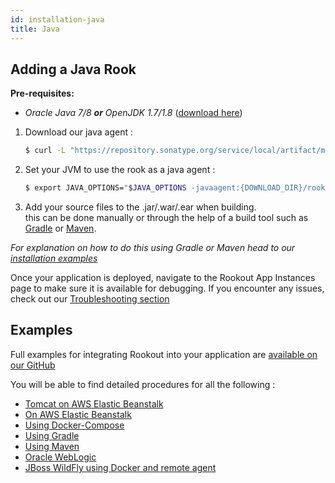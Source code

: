 ```yaml
---
id: installation-java
title: Java
---
```


## Adding a Java Rook

__Pre-requisites:__  
- *Oracle Java 7/8 __or__ OpenJDK 1.7/1.8* ([download here](http://www.oracle.com/technetwork/java/javase/downloads/jdk8-downloads-2133151.html))

1. Download our java agent :  
    ```bash
    $ curl -L "https://repository.sonatype.org/service/local/artifact/maven/redirect?r=central-proxy&g=com.rookout&a=rook&v=LATEST" -o rook.jar
    ```

2. Set your JVM to use the rook as a java agent :  
    ```bash
    $ export JAVA_OPTIONS="$JAVA_OPTIONS -javaagent:{DOWNLOAD_DIR}/rook.jar"
    ```
    
3. Add your source files to the .jar/.war/.ear when building.  
this can be done manually or through the help of a build tool such as [Gradle](https://gradle.org/) or [Maven](https://maven.apache.org/).
    
*For explanation on how to do this using Gradle or Maven head to our [installation examples](installation-java.md)*

Once your application is deployed, navigate to the Rookout App Instances page to make sure it is available for debugging.
If you encounter any issues, check out our [Troubleshooting section](troubleshooting-rooks.md)

## Examples

Full examples for integrating Rookout into your application are [available on our GitHub](https://github.com/Rookout/deployment-examples)

You will be able to find detailed procedures for all the following :

- [Tomcat on AWS Elastic Beanstalk](https://github.com/Rookout/deployment-examples/tree/master/java-tomcat-aws-elasticbeanstalk)
- [On AWS Elastic Beanstalk](https://github.com/Rookout/deployment-examples/tree/master/java-aws-elasticbeanstalk)
- [Using Docker-Compose](https://github.com/Rookout/deployment-examples/tree/master/java-docker-compose)
- [Using Gradle](https://github.com/Rookout/deployment-examples/tree/master/java-gradle)
- [Using Maven](https://github.com/Rookout/deployment-examples/tree/master/java-maven)
- [Oracle WebLogic](https://github.com/Rookout/deployment-examples/tree/master/java-weblogic)
- [JBoss WildFly using Docker and remote agent](https://github.com/Rookout/deployment-examples/tree/master/java-wildfly-docker-agentless)
